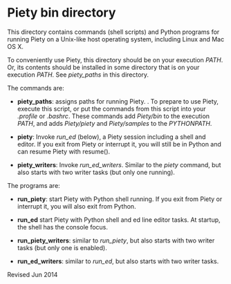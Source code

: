 
Piety bin directory
=====================

This directory contains commands (shell scripts) and Python programs
for running Piety on a Unix-like host operating system, including
Linux and Mac OS X.

To conveniently use Piety, this directory should be on your execution
*PATH*.  Or, its contents should be installed in some directory that
is on your execution *PATH*.  See *piety_paths* in this directory.

The commands are:
  
- **piety_paths**: assigns paths for running Piety.  .  To prepare to
 use Piety, execute this script, or put the commands from this script
 into your *.profile* or *.bashrc*.  These commands add *Piety/bin* to
 the execution *PATH*, and adds *Piety/piety* and *Piety/samples* to
 the *PYTHONPATH*.

- **piety**: Invoke *run_ed* (below), a Piety session including a shell
    and editor.  If you exit from Piety or interrupt it, you will
    still be in Python and can resume Piety with resume().

- **piety_writers**: Invoke *run_ed_writers*.  Similar to the *piety*
    command, but also starts with two writer tasks (but only one
    running).

The programs are:

- **run_piety**: start Piety with Python shell running.  If you exit
    from Piety or interrupt it, you will also exit from Python.

- **run_ed** start Piety with Python shell and ed line editor tasks.
     At startup, the shell has the console focus.

- **run_piety_writers**: similar to *run_piety*, but also starts with two
    writer tasks (but only one is enabled).

- **run_ed_writers**: similar to *run_ed*, but also starts with two
    writer tasks.

Revised Jun 2014
